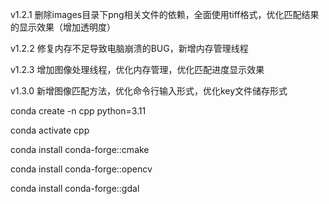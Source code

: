 v1.2.1 删除images目录下png相关文件的依赖，全面使用tiff格式，优化匹配结果的显示效果（增加透明度）

v1.2.2 修复内存不足导致电脑崩溃的BUG，新增内存管理线程

v1.2.3 增加图像处理线程，优化内存管理，优化匹配进度显示效果

v1.3.0 新增图像匹配方法，优化命令行输入形式，优化key文件储存形式

conda create -n cpp python=3.11

conda activate cpp

conda install conda-forge::cmake

conda install conda-forge::opencv

conda install conda-forge::gdal
